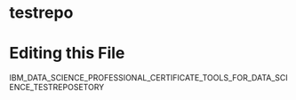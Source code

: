 # testrepo

# Editing this File

IBM_DATA_SCIENCE_PROFESSIONAL_CERTIFICATE_TOOLS_FOR_DATA_SCIENCE_TESTREPOSETORY
